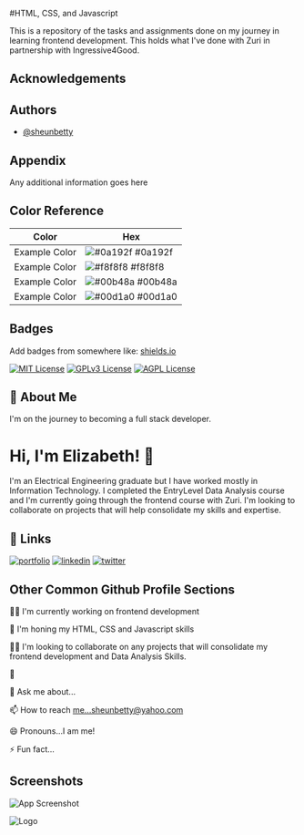 #HTML, CSS, and Javascript 

This is a repository of the tasks and assignments done on my journey in learning frontend development. This holds what I've done with Zuri in partnership with Ingressive4Good.


## Acknowledgements


## Authors

- [@sheunbetty](https://www.github.com/Sheunbetty)


## Appendix

Any additional information goes here

## Color Reference

| Color             | Hex                                                                |
| ----------------- | ------------------------------------------------------------------ |
| Example Color | ![#0a192f](https://via.placeholder.com/10/0a192f?text=+) #0a192f |
| Example Color | ![#f8f8f8](https://via.placeholder.com/10/f8f8f8?text=+) #f8f8f8 |
| Example Color | ![#00b48a](https://via.placeholder.com/10/00b48a?text=+) #00b48a |
| Example Color | ![#00d1a0](https://via.placeholder.com/10/00b48a?text=+) #00d1a0 |


## Badges

Add badges from somewhere like: [shields.io](https://shields.io/)

[![MIT License](https://img.shields.io/badge/License-MIT-green.svg)](https://choosealicense.com/licenses/mit/)
[![GPLv3 License](https://img.shields.io/badge/License-GPL%20v3-yellow.svg)](https://opensource.org/licenses/)
[![AGPL License](https://img.shields.io/badge/license-AGPL-blue.svg)](http://www.gnu.org/licenses/agpl-3.0)


## 🚀 About Me
I'm on the journey to becoming a full stack developer.


# Hi, I'm Elizabeth! 👋

I'm an Electrical Engineering graduate but I have worked mostly in Information Technology. 
I completed the EntryLevel Data Analysis course and I'm currently going through the frontend course with Zuri.
I'm looking to collaborate on projects that will help consolidate my skills and expertise.
## 🔗 Links
[![portfolio](https://img.shields.io/badge/my_portfolio-000?style=for-the-badge&logo=ko-fi&logoColor=white)](https://katherineoelsner.com/)
[![linkedin](https://img.shields.io/badge/linkedin-0A66C2?style=for-the-badge&logo=linkedin&logoColor=white)](https://www.linkedin.com/)
[![twitter](https://img.shields.io/badge/twitter-1DA1F2?style=for-the-badge&logo=twitter&logoColor=white)](https://twitter.com/)


## Other Common Github Profile Sections
👩‍💻 I'm currently working on frontend development 

🧠 I'm honing my HTML, CSS and Javascript skills

👯‍♀️ I'm looking to collaborate on any projects that will consolidate my frontend development and Data Analysis Skills.

🤔 

💬 Ask me about...

📫 How to reach me...sheunbetty@yahoo.com 

😄 Pronouns...I am me!

⚡️ Fun fact...


## Screenshots

![App Screenshot](https://via.placeholder.com/468x300?text=App+Screenshot+Here)


![Logo](https://dev-to-uploads.s3.amazonaws.com/uploads/articles/th5xamgrr6se0x5ro4g6.png)


